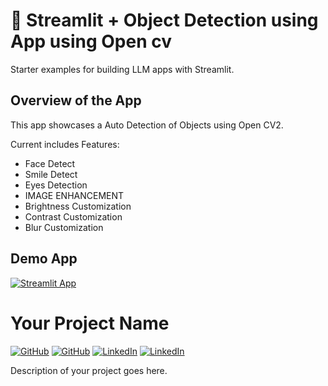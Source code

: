 # 🎈 Streamlit + Object Detection using App using Open cv


Starter examples for building LLM apps with Streamlit.

## Overview of the App

This app showcases a Auto Detection of Objects using Open CV2.

Current includes Features:

- Face Detect 
- Smile Detect 
- Eyes Detection
- IMAGE ENHANCEMENT
- Brightness Customization
- Contrast Customization
- Blur Customization


## Demo App

[![Streamlit App](https://static.streamlit.io/badges/streamlit_badge_black_white.svg)](https://facedetection-myvtfdesri2383a6e4aubv.streamlit.app/)


# Your Project Name

[![GitHub](https://img.shields.io/badge/GitHub-Kunjesh_YAdav-blue)](https://github.com/Ydv-Kunjesh)
[![GitHub](https://img.shields.io/badge/GitHub-Aprajita_Singh-blue)](https://github.com/aparajitakimatsingh)
[![LinkedIn](https://img.shields.io/badge/LinkedIn-Kunjesh_Yadav-blue)](https://www.linkedin.com/in/kunjesh-ydv-6a2179252?utm_source=share&utm_campaign=share_via&utm_content=profile&utm_medium=android_app)
[![LinkedIn](https://img.shields.io/badge/LinkedIn-Aprajita_SIngfh-blue)](https://www.linkedin.com/in/aparajita-singh-618423258?utm_source=share&utm_campaign=share_via&utm_content=profile&utm_medium=android_app)

Description of your project goes here.
